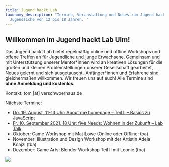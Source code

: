 ```yaml
---
title: Jugend hackt Lab
taxonomy_description: "Termine, Veranstaltung und Neues zum Jugend hackt Lab für
  Jugendliche von 12 bis 18 Jahren. "
---
```

## Willkommen im Jugend hackt Lab Ulm!

Das Jugend hackt Lab bietet regelmäßig online und offline Workshops und offene Treffen an für Jugendliche und junge Erwachsene. Gemeinsam und mit Unterstützung unserer Mentor\*innen wird an kreativen Lösungen für die großen und kleinen Problemstellungen unserer Gesellschaft gearbeitet, Neues gelernt und sich ausgetauscht. Anfänger\*innen und Erfahrene sind gleichermaßen willkommen. Wir freuen uns auf euch! Alle Termine sind **ohne Anmeldung und kostenlos**.

Kontakt: tom \[at] verschwoerhaus.de

Nächste Termine:

* [Do. 19. August, 11-13 Uhr: About me homepage – Teil II – Basics zu JavaScript](/about-me-homepage-teil-ii-alles-ueber-css-und-java/)
* [Fr. 10. September 2021, 18 Uhr: five Needs: Wohnen in der Zukunft – Lab Talk](/five-needs-wohnen-in-der-zukunft-lab-talk-im-september/)
* Oktober: Game Workshop mit Mat Lowe (Online oder Offline: tba)
* November: Illustration und Design Workshop mit der Artistin Adela Knajzl (tba)
* Dezember: Game Arts: Blender Workshop Teil II mit Leonie (tba)

![](/wp-content/uploads/2019/05/Bild_2020-11-26_210019-1536x448.png)